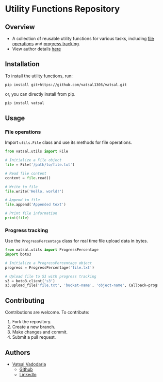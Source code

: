 # Utility Functions Repository

## Overview

* A collection of reusable utility functions for various tasks, including [file operations](#file-operations) and [progress tracking](#progress-tracking).
* View author details [here](#authors)


## Installation

To install the utility functions, run:

```bash
pip install git+https://github.com/vatsal1306/vatsal.git
```

or, you can directly install from pip.

```bash
pip install vatsal
```

## Usage

### File operations
Import `utils.File` class and use its methods for file operations.

```python
from vatsal.utils import File

# Initialize a File object
file = File('/path/to/file.txt')

# Read file content
content = file.read()

# Write to file
file.write('Hello, world!')

# Append to file
file.append('Appended text')

# Print file information
print(file)
```
### Progress tracking

Use the `ProgressPercentage` class for real time file upload data in bytes.

```python
from vatsal.utils import ProgressPercentage
import boto3

# Initialize a ProgressPercentage object
progress = ProgressPercentage('file.txt')

# Upload file to S3 with progress tracking
s3 = boto3.client('s3')
s3.upload_file('file.txt', 'bucket-name', 'object-name', Callback=progress)
```

## Contributing

Contributions are welcome. To contribute:
1. Fork the repository.
2. Create a new branch.
3. Make changes and commit.
4. Submit a pull request.

## Authors

*   [Vatsal Vadodaria](https://pypi.org/user/vatsal1399/)
	+ [Github](https://github.com/vatsal1306)
	+ [LinkedIn](https://www.linkedin.com/in/vatsalvadodaria/)